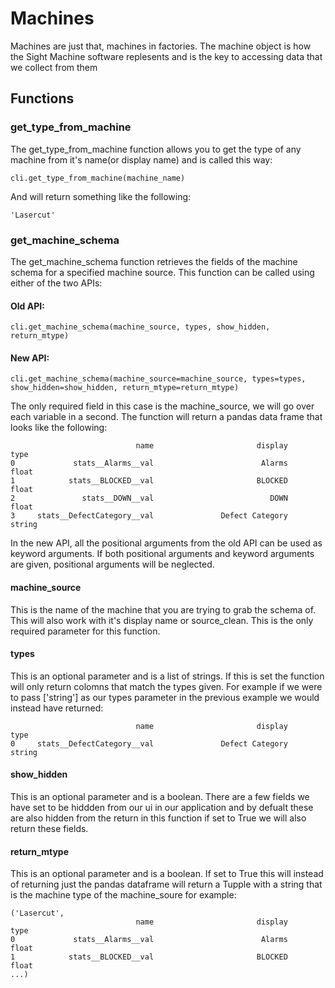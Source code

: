# Machines
Machines are just that, machines in factories.  The machine object is how the Sight Machine software replesents and is the key to accessing data that we collect from them

## Functions

### get_type_from_machine
The get_type_from_machine function allows you to get the type of any machine from it's name(or display name) and is called this way:
```
cli.get_type_from_machine(machine_name)
```

And will return something like the following:
```
'Lasercut'
```

### get_machine_schema
The get_machine_schema function retrieves the fields of the machine schema for a specified machine source. This function can be called using either of the two APIs:

#### Old API:

```
cli.get_machine_schema(machine_source, types, show_hidden, return_mtype)
```

#### New API:

```
cli.get_machine_schema(machine_source=machine_source, types=types, show_hidden=show_hidden, return_mtype=return_mtype)
```

The only required field in this case is the machine_source, we will go over each variable in a second.  The function will return a pandas data frame that looks like the following:
```
                            name                       display         type
0             stats__Alarms__val                        Alarms        float
1            stats__BLOCKED__val                       BLOCKED        float
2               stats__DOWN__val                          DOWN        float
3     stats__DefectCategory__val               Defect Category       string
```

In the new API, all the positional arguments from the old API can be used as keyword arguments. If both positional arguments and keyword arguments are given, positional arguments will be neglected.

#### machine_source
This is the name of the machine that you are trying to grab the schema of.  This will also work with it's display name or source_clean.  This is the only required parameter for this function.

#### types
This is an optional parameter and is a list of strings.  If this is set the function will only return colomns that match the types given.  For example if we were to pass ['string'] as our types parameter in the previous example we would instead have returned:
```
                            name                       display         type
0     stats__DefectCategory__val               Defect Category       string
```

#### show_hidden
This is an optional parameter and is a boolean.  There are a few fields we have set to be hiddden from our ui in our application and by defualt these are also hidden from the return in this function if set to True we will also return these fields.

#### return_mtype
This is an optional parameter and is a boolean. If set to True this will instead of returning just the pandas dataframe will return a Tupple with a string that is the machine type of the machine_soure for example:
```
('Lasercut',                             
                            name                       display         type
0             stats__Alarms__val                        Alarms        float
1            stats__BLOCKED__val                       BLOCKED        float
...)
```